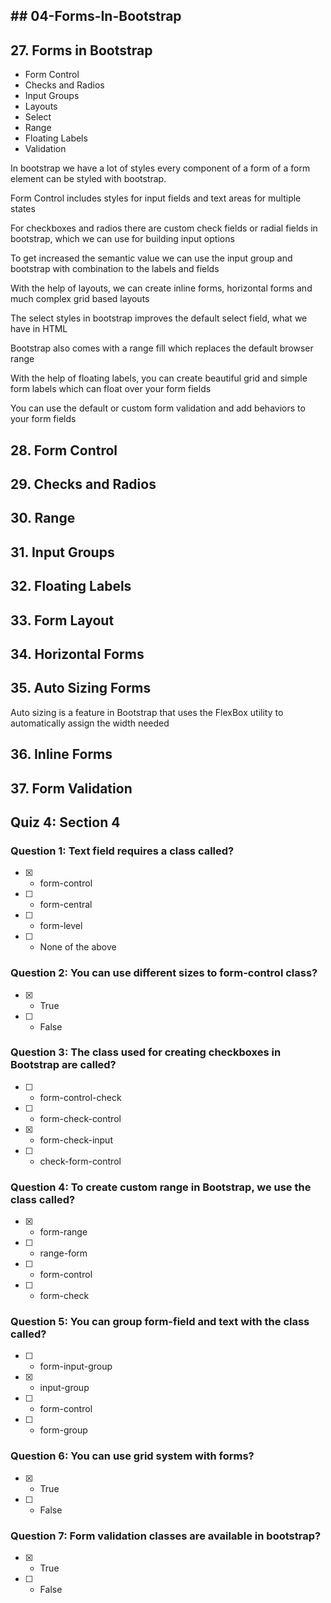 ## ## 04-Forms-In-Bootstrap

## 27. Forms in Bootstrap

- Form Control
- Checks and Radios
- Input Groups
- Layouts
- Select
- Range
- Floating Labels
- Validation

In bootstrap we have a lot of styles every component of a form of a form
element can be styled with bootstrap.

Form Control includes styles for input fields and text areas for multiple
states

For checkboxes and radios there are custom check fields or radial fields
in bootstrap, which we can use for building input options

To get increased the semantic value we can use the input group and bootstrap
with combination to the labels and fields

With the help of layouts, we can create inline forms, horizontal forms
and much complex grid based layouts

The select styles in bootstrap improves the default select field, what we have in HTML

Bootstrap also comes with a range fill which replaces the default browser range

With the help of floating labels, you can create beautiful grid and simple form labels
which can float over your form fields

You can use the default or custom form validation and add behaviors to your form fields

## 28. Form Control

## 29. Checks and Radios

## 30. Range

## 31. Input Groups

## 32. Floating Labels

## 33. Form Layout

## 34. Horizontal Forms

## 35. Auto Sizing Forms

Auto sizing is a feature in Bootstrap that uses the FlexBox utility to automatically assign the width needed

## 36. Inline Forms

## 37. Form Validation

## Quiz 4: Section 4

### Question 1: Text field requires a class called?

- [x] - form-control
- [ ] - form-central
- [ ] - form-level
- [ ] - None of the above

### Question 2: You can use different sizes to form-control class?

- [x] - True
- [ ] - False

### Question 3: The class used for creating checkboxes in Bootstrap are called?

- [ ] - form-control-check
- [ ] - form-check-control
- [x] - form-check-input
- [ ] - check-form-control

### Question 4: To create custom range in Bootstrap, we use the class called?

- [x] - form-range
- [ ] - range-form
- [ ] - form-control
- [ ] - form-check

### Question 5: You can group form-field and text with the class called?

- [ ] - form-input-group
- [x] - input-group
- [ ] - form-control
- [ ] - form-group

### Question 6: You can use grid system with forms?

- [x] - True
- [ ] - False

### Question 7: Form validation classes are available in bootstrap?

- [x] - True
- [ ] - False
